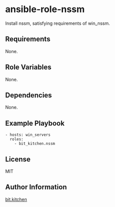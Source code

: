 ansible-role-nssm
=================

Install nssm, satisfying requirements of win_nssm.

Requirements
------------

None.

Role Variables
--------------

None.

Dependencies
------------

None.

Example Playbook
----------------

    - hosts: win_servers
      roles:
        - bit_kitchen.nssm

License
-------

MIT

Author Information
------------------

[bit.kitchen](https://github.com/bit-kitchen)
